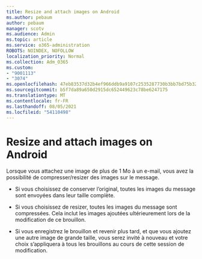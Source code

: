 ```yaml
---
title: Resize and attach images on Android
ms.author: pebaum
author: pebaum
manager: scotv
ms.audience: Admin
ms.topic: article
ms.service: o365-administration
ROBOTS: NOINDEX, NOFOLLOW
localization_priority: Normal
ms.collection: Adm_O365
ms.custom:
- "9001113"
- "3074"
ms.openlocfilehash: 47eb83537d32b4ef966ddb9a9107c2535287730b3bb7bd75b32c894c6411aeca
ms.sourcegitcommit: b5f7da89a650d2915dc652449623c78be6247175
ms.translationtype: MT
ms.contentlocale: fr-FR
ms.lasthandoff: 08/05/2021
ms.locfileid: "54110498"
---
```

# <a name="resize-and-attach-images-on-android"></a>Resize and attach images on Android

Lorsque vous attachez une image de plus de 1 Mo à un e-mail, vous avez la possibilité de compresser/resizer des images sur le message.
 
- Si vous choisissez de conserver l’original, toutes les images du message sont envoyées dans leur taille complète.
 
- Si vous choisissez de resizer, toutes les images du message sont compressées.  Cela inclut les images ajoutées ultérieurement lors de la modification de ce brouillon.
 
- Si vous enregistrez le brouillon et revenir plus tard, et que vous ajoutez une autre image de grande taille, vous serez invité à nouveau et votre choix s’appliquera à tous les brouillons au cours de cette session de modification.
 
